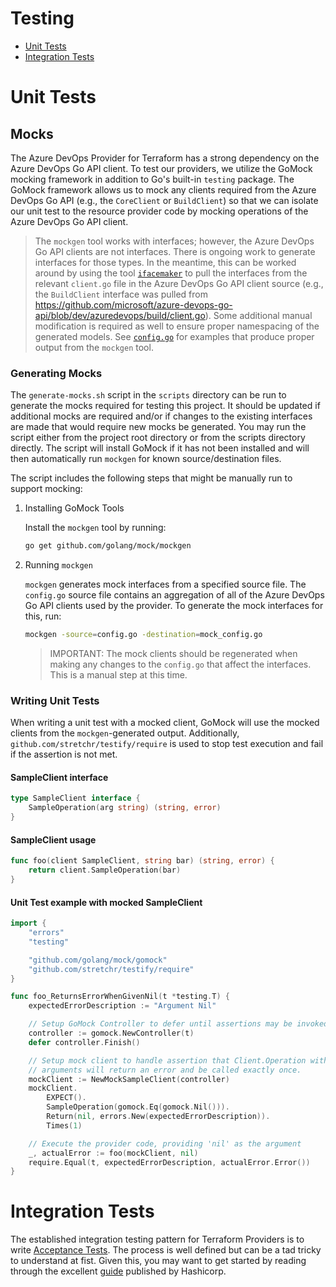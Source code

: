 # Testing

* [Unit Tests](#unit-tests)
* [Integration Tests](#integration-tests)

# Unit Tests



## Mocks

The Azure DevOps Provider for Terraform has a strong dependency on the Azure DevOps Go API client. To test our providers, we utilize the GoMock mocking framework in addition to Go's built-in `testing` package. The GoMock framework allows us to mock any clients required from the Azure DevOps Go API (e.g., the `CoreClient` or `BuildClient`) so that we can isolate our unit test to the resource provider code by mocking operations of the Azure DevOps Go API client.

> The `mockgen` tool works with interfaces; however, the Azure DevOps Go API clients are not interfaces. There is ongoing work to generate interfaces for those types. In the meantime, this can be worked around by using the tool [`ifacemaker`](https://github.com/vburenin/ifacemaker) to pull the interfaces from the relevant `client.go` file in the Azure DevOps Go API client source (e.g., the `BuildClient` interface was pulled from https://github.com/microsoft/azure-devops-go-api/blob/dev/azuredevops/build/client.go). Some additional manual modification is required as well to ensure proper namespacing of the generated models. See [`config.go`](https://github.com/microsoft/terraform-provider-azuredevops/blob/master/azuredevops/config.go) for examples that produce proper output from the `mockgen` tool.

### Generating Mocks

The `generate-mocks.sh` script in the `scripts` directory can be run to generate the mocks required for testing this project. It should be updated if additional mocks are required and/or if changes to the existing interfaces are made that would require new mocks be generated. You may run the script either from the project root directory or from the scripts directory directly. The script will install GoMock if it has not been installed and will then automatically run `mockgen` for known source/destination files.

The script includes the following steps that might be manually run to support mocking:

1. Installing GoMock Tools

   Install the `mockgen` tool by running:
   ```sh
   go get github.com/golang/mock/mockgen
   ```

2. Running `mockgen`

   `mockgen` generates mock interfaces from a specified source file. The `config.go` source file contains an aggregation of all of the Azure DevOps Go API clients used by the provider. To generate the mock interfaces for this, run:
   ```sh
   mockgen -source=config.go -destination=mock_config.go
   ```

   > IMPORTANT: The mock clients should be regenerated when making any changes to the `config.go` that affect the interfaces. This is a manual step at this time.

### Writing Unit Tests

When writing a unit test with a mocked client, GoMock will use the mocked clients from the `mockgen`-generated output. Additionally, `github.com/stretchr/testify/require` is used to stop test execution and fail if the assertion is not met.

#### SampleClient interface
```go
type SampleClient interface {
    SampleOperation(arg string) (string, error)
}
```

#### SampleClient usage
```go
func foo(client SampleClient, string bar) (string, error) {
    return client.SampleOperation(bar)
}
```

#### Unit Test example with mocked SampleClient

```go
import {
    "errors"
    "testing"

    "github.com/golang/mock/gomock"
    "github.com/stretchr/testify/require"
}

func foo_ReturnsErrorWhenGivenNil(t *testing.T) {
    expectedErrorDescription := "Argument Nil"

    // Setup GoMock Controller to defer until assertions may be invoked
    controller := gomock.NewController(t)
    defer controller.Finish()

    // Setup mock client to handle assertion that Client.Operation with nil
    // arguments will return an error and be called exactly once.
    mockClient := NewMockSampleClient(controller)
    mockClient.
        EXPECT().
        SampleOperation(gomock.Eq(gomock.Nil())).
        Return(nil, errors.New(expectedErrorDescription)).
        Times(1)

    // Execute the provider code, providing 'nil' as the argument
    _, actualError := foo(mockClient, nil)
    require.Equal(t, expectedErrorDescription, actualError.Error())
}
```

# Integration Tests

The established integration testing pattern for Terraform Providers is to write [Acceptance Tests](https://www.terraform.io/docs/extend/testing/acceptance-tests/index.html). The process is well defined but can be a tad tricky to understand at fist. Given this, you may want to get started by reading through the excellent [guide](https://www.terraform.io/docs/extend/testing/acceptance-tests/testcase.html) published by Hashicorp.
